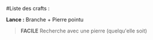 #Liste des crafts :

**Lance :** Branche + Pierre pointu
> **FACILE** Recherche avec une pierre (quelqu'elle soit)
